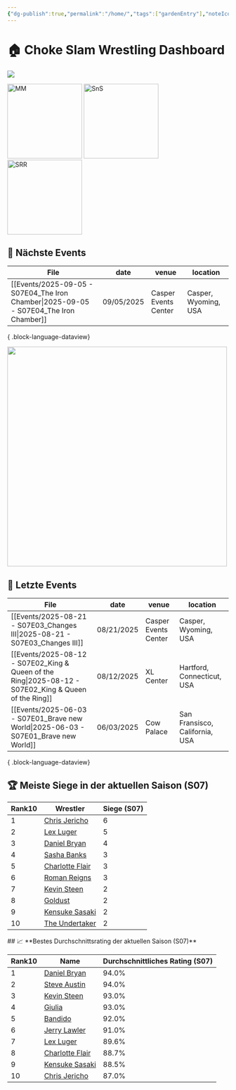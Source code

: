 ```yaml
---
{"dg-publish":true,"permalink":"/home/","tags":["gardenEntry"],"noteIcon":"🏠"}
---
```


# 🏠 **Choke Slam Wrestling Dashboard**

<img src="https://github.com/CptSpaulding1980/choke-slam-wrestling/releases/download/images/ChokeSlam.png">

<img src="https://github.com/CptSpaulding1980/choke-slam-wrestling/releases/download/images/ChokeSlam_MM.png" width="170" alt="MM"> <img src="https://github.com/CptSpaulding1980/choke-slam-wrestling/releases/download/images/ChokeSlam_SnS.png" width="170" alt="SnS"> <img src="https://github.com/CptSpaulding1980/choke-slam-wrestling/releases/download/images/ChokeSlam_SRR.png" width="170" alt="SRR">
## 📅 **Nächste Events**
| File                                                                                     | date       | venue                | location             |
| ---------------------------------------------------------------------------------------- | ---------- | -------------------- | -------------------- |
| [[Events/2025-09-05 - S07E04_The Iron Chamber\|2025-09-05 - S07E04_The Iron Chamber]] | 09/05/2025 | Casper Events Center | Casper, Wyoming, USA |

{ .block-language-dataview}

<img src="https://github.com/CptSpaulding1980/choke-slam-wrestling/releases/download/images/S07E04_The_Iron_Chamber.png" width="500">

## 📅 **Letzte Events**
| File                                                                                                     | date       | venue                | location                       |
| -------------------------------------------------------------------------------------------------------- | ---------- | -------------------- | ------------------------------ |
| [[Events/2025-08-21 - S07E03_Changes III\|2025-08-21 - S07E03_Changes III]]                           | 08/21/2025 | Casper Events Center | Casper, Wyoming, USA           |
| [[Events/2025-08-12 - S07E02_King & Queen of the Ring\|2025-08-12 - S07E02_King & Queen of the Ring]] | 08/12/2025 | XL Center            | Hartford, Connecticut, USA     |
| [[Events/2025-06-03 - S07E01_Brave new World\|2025-06-03 - S07E01_Brave new World]]                   | 06/03/2025 | Cow Palace           | San Fransisco, California, USA |

{ .block-language-dataview}
## 🏆 **Meiste Siege in der aktuellen Saison (S07)**
<div><table class="dataview table-view-table"><thead class="table-view-thead"><tr class="table-view-tr-header"><th class="table-view-th"><span>Rank</span><span class="dataview small-text">10</span></th><th class="table-view-th"><span>Wrestler</span></th><th class="table-view-th"><span>Siege (S07)</span></th></tr></thead><tbody class="table-view-tbody"><tr><td><span>1</span></td><td><span><a data-href="Chris Jericho" href="Chris Jericho" class="internal-link" target="_blank" rel="noopener nofollow">Chris Jericho</a></span></td><td>6</td></tr><tr><td><span>2</span></td><td><span><a data-href="Lex Luger" href="Lex Luger" class="internal-link" target="_blank" rel="noopener nofollow">Lex Luger</a></span></td><td>5</td></tr><tr><td><span>3</span></td><td><span><a data-href="Daniel Bryan" href="Daniel Bryan" class="internal-link" target="_blank" rel="noopener nofollow">Daniel Bryan</a></span></td><td>4</td></tr><tr><td><span>4</span></td><td><span><a data-href="Sasha Banks" href="Sasha Banks" class="internal-link" target="_blank" rel="noopener nofollow">Sasha Banks</a></span></td><td>3</td></tr><tr><td><span>5</span></td><td><span><a data-href="Charlotte Flair" href="Charlotte Flair" class="internal-link" target="_blank" rel="noopener nofollow">Charlotte Flair</a></span></td><td>3</td></tr><tr><td><span>6</span></td><td><span><a data-href="Roman Reigns" href="Roman Reigns" class="internal-link" target="_blank" rel="noopener nofollow">Roman Reigns</a></span></td><td>3</td></tr><tr><td><span>7</span></td><td><span><a data-href="Kevin Steen" href="Kevin Steen" class="internal-link" target="_blank" rel="noopener nofollow">Kevin Steen</a></span></td><td>2</td></tr><tr><td><span>8</span></td><td><span><a data-href="Goldust" href="Goldust" class="internal-link" target="_blank" rel="noopener nofollow">Goldust</a></span></td><td>2</td></tr><tr><td><span>9</span></td><td><span><a data-href="Kensuke Sasaki" href="Kensuke Sasaki" class="internal-link" target="_blank" rel="noopener nofollow">Kensuke Sasaki</a></span></td><td>2</td></tr><tr><td><span>10</span></td><td><span><a data-href="The Undertaker" href="The Undertaker" class="internal-link" target="_blank" rel="noopener nofollow">The Undertaker</a></span></td><td>2</td></tr></tbody></table></div>
## 📈 **Bestes Durchschnittsrating der aktuellen Saison (S07)**
<div><table class="dataview table-view-table"><thead class="table-view-thead"><tr class="table-view-tr-header"><th class="table-view-th"><span>Rank</span><span class="dataview small-text">10</span></th><th class="table-view-th"><span>Name</span></th><th class="table-view-th"><span>Durchschnittliches Rating (S07)</span></th></tr></thead><tbody class="table-view-tbody"><tr><td><span>1</span></td><td><span><a data-href="Daniel Bryan" href="Daniel Bryan" class="internal-link" target="_blank" rel="noopener nofollow">Daniel Bryan</a></span></td><td><span>94.0%</span></td></tr><tr><td><span>2</span></td><td><span><a data-href="Steve Austin" href="Steve Austin" class="internal-link" target="_blank" rel="noopener nofollow">Steve Austin</a></span></td><td><span>94.0%</span></td></tr><tr><td><span>3</span></td><td><span><a data-href="Kevin Steen" href="Kevin Steen" class="internal-link" target="_blank" rel="noopener nofollow">Kevin Steen</a></span></td><td><span>93.0%</span></td></tr><tr><td><span>4</span></td><td><span><a data-href="Giulia" href="Giulia" class="internal-link" target="_blank" rel="noopener nofollow">Giulia</a></span></td><td><span>93.0%</span></td></tr><tr><td><span>5</span></td><td><span><a data-href="Bandido" href="Bandido" class="internal-link" target="_blank" rel="noopener nofollow">Bandido</a></span></td><td><span>92.0%</span></td></tr><tr><td><span>6</span></td><td><span><a data-href="Jerry Lawler" href="Jerry Lawler" class="internal-link" target="_blank" rel="noopener nofollow">Jerry Lawler</a></span></td><td><span>91.0%</span></td></tr><tr><td><span>7</span></td><td><span><a data-href="Lex Luger" href="Lex Luger" class="internal-link" target="_blank" rel="noopener nofollow">Lex Luger</a></span></td><td><span>89.6%</span></td></tr><tr><td><span>8</span></td><td><span><a data-href="Charlotte Flair" href="Charlotte Flair" class="internal-link" target="_blank" rel="noopener nofollow">Charlotte Flair</a></span></td><td><span>88.7%</span></td></tr><tr><td><span>9</span></td><td><span><a data-href="Kensuke Sasaki" href="Kensuke Sasaki" class="internal-link" target="_blank" rel="noopener nofollow">Kensuke Sasaki</a></span></td><td><span>88.5%</span></td></tr><tr><td><span>10</span></td><td><span><a data-href="Chris Jericho" href="Chris Jericho" class="internal-link" target="_blank" rel="noopener nofollow">Chris Jericho</a></span></td><td><span>87.0%</span></td></tr></tbody></table></div>
